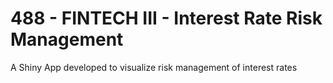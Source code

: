 # 488 - FINTECH III - Interest Rate Risk Management

A Shiny App developed to visualize risk management of interest rates
